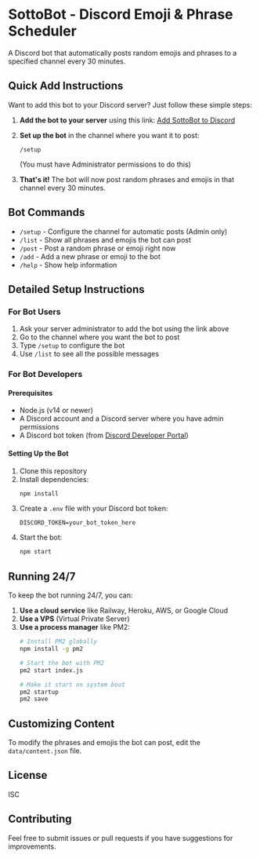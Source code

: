 # SottoBot - Discord Emoji & Phrase Scheduler

A Discord bot that automatically posts random emojis and phrases to a specified channel every 30 minutes.

## Quick Add Instructions

Want to add this bot to your Discord server? Just follow these simple steps:

1. **Add the bot to your server** using this link: [Add SottoBot to Discord](https://discord.com/oauth2/authorize?client_id=1357948511219613696&permissions=330816&integration_type=0&scope=bot)

2. **Set up the bot** in the channel where you want it to post:
   ```
   /setup
   ```
   (You must have Administrator permissions to do this)

3. **That's it!** The bot will now post random phrases and emojis in that channel every 30 minutes.

## Bot Commands

- `/setup` - Configure the channel for automatic posts (Admin only)
- `/list` - Show all phrases and emojis the bot can post
- `/post` - Post a random phrase or emoji right now
- `/add` - Add a new phrase or emoji to the bot
- `/help` - Show help information

## Detailed Setup Instructions

### For Bot Users

1. Ask your server administrator to add the bot using the link above
2. Go to the channel where you want the bot to post
3. Type `/setup` to configure the bot
4. Use `/list` to see all the possible messages

### For Bot Developers

#### Prerequisites

- Node.js (v14 or newer)
- A Discord account and a Discord server where you have admin permissions
- A Discord bot token (from [Discord Developer Portal](https://discord.com/developers/applications))

#### Setting Up the Bot

1. Clone this repository
2. Install dependencies:
   ```bash
   npm install
   ```
3. Create a `.env` file with your Discord bot token:
   ```
   DISCORD_TOKEN=your_bot_token_here
   ```
4. Start the bot:
   ```bash
   npm start
   ```

## Running 24/7

To keep the bot running 24/7, you can:

1. **Use a cloud service** like Railway, Heroku, AWS, or Google Cloud
2. **Use a VPS** (Virtual Private Server)
3. **Use a process manager** like PM2:
   ```bash
   # Install PM2 globally
   npm install -g pm2
   
   # Start the bot with PM2
   pm2 start index.js
   
   # Make it start on system boot
   pm2 startup
   pm2 save
   ```

## Customizing Content

To modify the phrases and emojis the bot can post, edit the `data/content.json` file.

## License

ISC

## Contributing

Feel free to submit issues or pull requests if you have suggestions for improvements. 